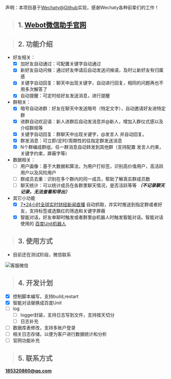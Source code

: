 声明：本项目基于[Wechaty@Github](https://github.com/wechaty/wechaty)实现，感谢Wechaty各种前辈们的工作！
> ## 1. [Webot微信助手官网](http://webot.cc/)  

> ## 2. 功能介绍
- 好友相关：
    - [x] 加好友自动通过：可配置关键字自动通过
    - [x] 新好友自动问候：通过好友申请后自动发送问候语，及时让新好友有归属感
    - [x] 关键字自动回复：聊天中出现关键字，自动进行回复，相同的问题再也不用多次解答了
    - [x] 自动提醒：可定时给好友发送消息，进行提醒
- 群相关：
    - [x] 暗号自动进群：好友在聊天中发送暗号（特定文字），自动邀请好友进特定群
    - [x] 进群自动欢迎语：新人进群后自动发消息并@新人，增加入群仪式感以及介绍群规等
    - [x] 关键字自动回复：群聊天中出现关键字，@发言人 并自动回复。
    - [x] 群发消息：可立即/定时/周期性的往指定群发送消息
    - [x] N个群编成群组，任一群消息自动转发到其他群（支持配置 发言人约束，关键字约束，屏蔽字等）
- 数据相关：
    - [ ] 用户画像：基于大数据和算法，为用户打标签，识别高价值用户，高活跃用户以及风险用户
    - [ ] 群成员去重：识别在多个群内的同一成员，帮助了解真实群成员数
    - [ ] 聊天统计：可以统计成员在各群里聊天情况，是否活跃等等 ***（不记录聊天记录，无法查看和导出）***
- 其它小功能
    - [x] [7\*24小时全球实时财经新闻直播](http://finance.sina.com.cn/7x24/)  自动抓取，并实时推送到指定群或者好友，支持标签或选飘红的筛选和关键字屏蔽
    - [x] 智能对话，好友单聊时触发或者群里@机器人时触发智能对话。智能对话使用的 [百度Unit机器人](https://ai.baidu.com/unit/home)

> ## 3. 使用方式
- 目前还在测试阶段，微信联系  

![客服微信](https://user-images.githubusercontent.com/74540195/133200931-68f18654-9aed-47a2-b7c2-6e80809cc11f.png)

> ## 4. 开发计划
- [x] 控制脚本编写，支持build,restart
- [x] 智能对话替换成百度Unit
- [ ] log
    - [ ] logger封装，支持日志写到文件，支持按天切分
    - [ ] 日志补充
- [ ] 数据库表修改，支持多账户登录
- [ ] 相关日志存储，以便为客户进行数据统计和分析
- [ ] 官网功能补充

> ## 5. 联系方式
**185320860@qq.com**




